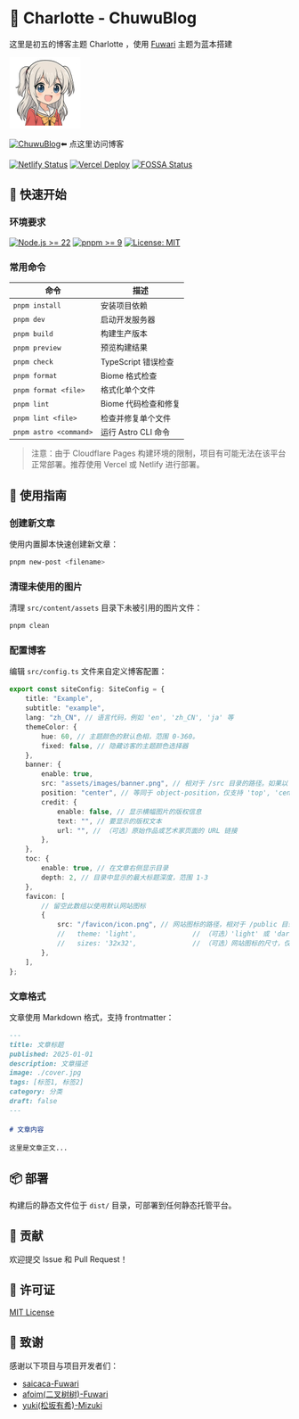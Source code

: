 # 🦌 Charlotte - ChuwuBlog

这里是初五的博客主题 Charlotte ，使用 [Fuwari](https://github.com/saicaca/fuwari) 主题为蓝本搭建

<img src="public/favicon/icon_1024.webp" alt="Nao Tomori" width="128" height="128">

[![ChuwuBlog](https://img.shields.io/badge/Blog-Fuwari?style=flat&logo=4chan&logoSize=auto&label=Chuwu&labelColor=%2369cfe3&color=%23e6cdb5)](https://chuwu.dpdns.org/)⬅️ 点这里访问博客

[![Netlify Status](https://api.netlify.com/api/v1/badges/79425f97-c216-429b-9b74-7efe0f3b1a5c/deploy-status)](https://chuwublog.netlify.app/)
[![Vercel Deploy](https://deploy-badge.vercel.app/vercel/chuwuyo)](https://chuwuyo.vercel.app/)
[![FOSSA Status](https://app.fossa.com/api/projects/git%2Bgithub.com%2FChuwuYo%2FCharlotte.svg?type=small)](https://app.fossa.com/projects/git%2Bgithub.com%2FChuwuYo%2FCharlotte?ref=badge_small)

## 🚀 快速开始

### 环境要求

[![Node.js >= 22](https://camo.githubusercontent.com/d5d71fc4e3520e0d11346554cb454bdcc83b846103093a2fd1bb29999cdca4c7/68747470733a2f2f696d672e736869656c64732e696f2f62616467652f6e6f64652e6a732d25334525334432302d627269676874677265656e)](https://camo.githubusercontent.com/d5d71fc4e3520e0d11346554cb454bdcc83b846103093a2fd1bb29999cdca4c7/68747470733a2f2f696d672e736869656c64732e696f2f62616467652f6e6f64652e6a732d25334525334432302d627269676874677265656e)
[![pnpm >= 9](https://camo.githubusercontent.com/02ba3c24d241418f430b0b67cfe27c459ad7fe9ae2274d4d6dd91e9b7cc5cf25/68747470733a2f2f696d672e736869656c64732e696f2f62616467652f706e706d2d253345253344392d626c7565)](https://camo.githubusercontent.com/02ba3c24d241418f430b0b67cfe27c459ad7fe9ae2274d4d6dd91e9b7cc5cf25/68747470733a2f2f696d672e736869656c64732e696f2f62616467652f706e706d2d253345253344392d626c7565)
[![License: MIT](https://camo.githubusercontent.com/6cd0120cc4c5ac11d28b2c60f76033b52db98dac641de3b2644bb054b449d60c/68747470733a2f2f696d672e736869656c64732e696f2f62616467652f4c6963656e73652d4d49542d79656c6c6f772e737667)](https://opensource.org/licenses/MIT)

### 常用命令

| 命令 | 描述 |
|------|------|
| `pnpm install` | 安装项目依赖 |
| `pnpm dev` | 启动开发服务器 |
| `pnpm build` | 构建生产版本 |
| `pnpm preview` | 预览构建结果 |
| `pnpm check` | TypeScript 错误检查 |
| `pnpm format` | Biome 格式检查 |
| `pnpm format <file>` | 格式化单个文件 |
| `pnpm lint` | Biome 代码检查和修复 |
| `pnpm lint <file>` | 检查并修复单个文件 |
| `pnpm astro <command>` | 运行 Astro CLI 命令 |

> 注意：由于 Cloudflare Pages 构建环境的限制，项目有可能无法在该平台正常部署。推荐使用 Vercel 或 Netlify 进行部署。

## 📝 使用指南

### 创建新文章

使用内置脚本快速创建新文章：

```bash
pnpm new-post <filename>
```

### 清理未使用的图片

清理 `src/content/assets` 目录下未被引用的图片文件：

```bash
pnpm clean
```

### 配置博客

编辑 `src/config.ts` 文件来自定义博客配置：

```typescript
export const siteConfig: SiteConfig = {
	title: "Example",
	subtitle: "example",
	lang: "zh_CN", // 语言代码，例如 'en', 'zh_CN', 'ja' 等
	themeColor: {
		hue: 60, // 主题颜色的默认色相，范围 0-360。
		fixed: false, // 隐藏访客的主题颜色选择器
	},
	banner: {
		enable: true,
		src: "assets/images/banner.png", // 相对于 /src 目录的路径。如果以 '/' 开头则相对于 /public 目录
		position: "center", // 等同于 object-position，仅支持 'top', 'center', 'bottom'。默认为 'center'
		credit: {
			enable: false, // 显示横幅图片的版权信息
			text: "", // 要显示的版权文本
			url: "", // （可选）原始作品或艺术家页面的 URL 链接
		},
	},
	toc: {
		enable: true, // 在文章右侧显示目录
		depth: 2, // 目录中显示的最大标题深度，范围 1-3
	},
	favicon: [
		// 留空此数组以使用默认网站图标
		{
			src: "/favicon/icon.png", // 网站图标的路径，相对于 /public 目录
			//   theme: 'light',              // （可选）'light' 或 'dark'，仅在您为明暗模式设置了不同的网站图标时使用
			//   sizes: '32x32',              // （可选）网站图标的尺寸，仅在您有不同尺寸的网站图标时设置
		},
	],
};
```

### 文章格式

文章使用 Markdown 格式，支持 frontmatter：

```markdown
---
title: 文章标题
published: 2025-01-01
description: 文章描述
image: ./cover.jpg
tags: [标签1, 标签2]
category: 分类
draft: false
---

# 文章内容

这里是文章正文...
```

## 📦 部署

构建后的静态文件位于 `dist/` 目录，可部署到任何静态托管平台。

## 🤝 贡献

欢迎提交 Issue 和 Pull Request！

## 📄 许可证

[MIT License](LICENSE)

## 🙏 致谢

感谢以下项目与项目开发者们：
* [saicaca-Fuwari](https://github.com/saicaca/fuwari)
* [afoim(二叉树树)-Fuwari](https://github.com/afoim/fuwari)
* [yuki(松坂有希)-Mizuki](https://github.com/matsuzaka-yuki/Mizuki)
